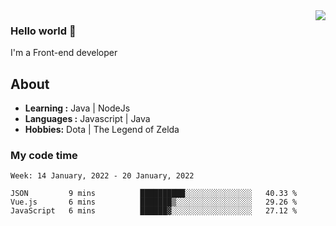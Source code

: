 <img align='right' src="https://github-readme-stats.vercel.app/api?username=jumodada&show_icons=true&theme=vue">

### Hello world 👋

I'm a Front-end developer 
    
## About
-  **Learning :** Java | NodeJs
-  **Languages :** Javascript | Java
-  **Hobbies:** Dota | The Legend of Zelda

### My code time

<!--START_SECTION:waka-->
```text
Week: 14 January, 2022 - 20 January, 2022

JSON         9 mins          ██████████░░░░░░░░░░░░░░░   40.33 % 
Vue.js       6 mins          ███████▒░░░░░░░░░░░░░░░░░   29.26 % 
JavaScript   6 mins          ██████▓░░░░░░░░░░░░░░░░░░   27.12 % 
```
<!--END_SECTION:waka-->
